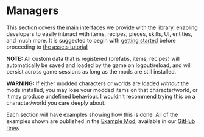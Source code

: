 ﻿# Managers

This section covers the main interfaces we provide with the library, enabling developers to easily interact with items, recipes, pieces, skills, UI, entities, and much more. It is suggested to begin with [getting started](../getting-started.md) before proceeding to [the assets tutorial](assets.md)


**NOTE:**
All custom data that is registered (prefabs, items, recipes) will automatically be saved and loaded by the game on logout/reload, and will persist across game sessions as long as the mods are still installed.  

**WARNING:** If either modded characters or worlds are loaded _without_ the mods installed, you may lose your modded items on that character/world, or it may produce undefined behaviour. I wouldn't recommend trying this on a character/world you care deeply about.

Each section will have examples showing how this is done. All of the examples shown are published in the [Example Mod](https://github.com/Valheim-Modding/JotunnModExample), available in our [GitHub repo](https://github.com/Valheim-Modding).